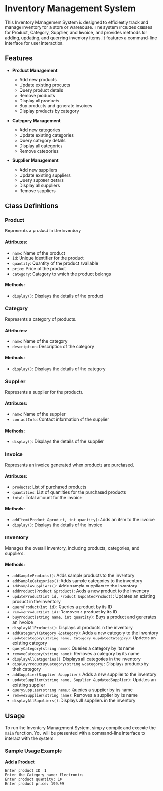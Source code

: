 # Inventory Management System

This Inventory Management System is designed to efficiently track and manage inventory for a store or warehouse. The system includes classes for Product, Category, Supplier, and Invoice, and provides methods for adding, updating, and querying inventory items. It features a command-line interface for user interaction.

## Features

- **Product Management**
  - Add new products
  - Update existing products
  - Query product details
  - Remove products
  - Display all products
  - Buy products and generate invoices
  - Display products by category

- **Category Management**
  - Add new categories
  - Update existing categories
  - Query category details
  - Display all categories
  - Remove categories

- **Supplier Management**
  - Add new suppliers
  - Update existing suppliers
  - Query supplier details
  - Display all suppliers
  - Remove suppliers

## Class Definitions

### Product
Represents a product in the inventory.

#### Attributes:
- `name`: Name of the product
- `id`: Unique identifier for the product
- `quantity`: Quantity of the product available
- `price`: Price of the product
- `category`: Category to which the product belongs

#### Methods:
- `display()`: Displays the details of the product

### Category
Represents a category of products.

#### Attributes:
- `name`: Name of the category
- `description`: Description of the category

#### Methods:
- `display()`: Displays the details of the category

### Supplier
Represents a supplier for the products.

#### Attributes:
- `name`: Name of the supplier
- `contactInfo`: Contact information of the supplier

#### Methods:
- `display()`: Displays the details of the supplier

### Invoice
Represents an invoice generated when products are purchased.

#### Attributes:
- `products`: List of purchased products
- `quantities`: List of quantities for the purchased products
- `total`: Total amount for the invoice

#### Methods:
- `addItem(Product &product, int quantity)`: Adds an item to the invoice
- `display()`: Displays the details of the invoice

### Inventory
Manages the overall inventory, including products, categories, and suppliers.

#### Methods:
- `addSampleProducts()`: Adds sample products to the inventory
- `addSampleCategories()`: Adds sample categories to the inventory
- `addSampleSuppliers()`: Adds sample suppliers to the inventory
- `addProduct(Product &product)`: Adds a new product to the inventory
- `updateProduct(int id, Product &updatedProduct)`: Updates an existing product in the inventory
- `queryProduct(int id)`: Queries a product by its ID
- `removeProduct(int id)`: Removes a product by its ID
- `buyProduct(string name, int quantity)`: Buys a product and generates an invoice
- `displayAllProducts()`: Displays all products in the inventory
- `addCategory(Category &category)`: Adds a new category to the inventory
- `updateCategory(string name, Category &updatedCategory)`: Updates an existing category
- `queryCategory(string name)`: Queries a category by its name
- `removeCategory(string name)`: Removes a category by its name
- `displayAllCategories()`: Displays all categories in the inventory
- `displayProductByCategory(string &category)`: Displays products by their category
- `addSupplier(Supplier &supplier)`: Adds a new supplier to the inventory
- `updateSupplier(string name, Supplier &updatedSupplier)`: Updates an existing supplier
- `querySupplier(string name)`: Queries a supplier by its name
- `removeSupplier(string name)`: Removes a supplier by its name
- `displayAllSuppliers()`: Displays all suppliers in the inventory

## Usage

To run the Inventory Management System, simply compile and execute the `main` function. You will be presented with a command-line interface to interact with the system.

### Sample Usage Example

 **Add a Product**
   ```plaintext
   Enter product ID: 1
   Enter the Category name: Electronics
   Enter product quantity: 10
   Enter product price: 199.99
```
